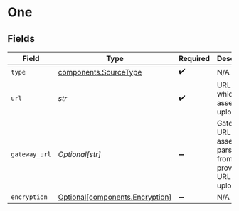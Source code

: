 # One


## Fields

| Field                                                                    | Type                                                                     | Required                                                                 | Description                                                              |
| ------------------------------------------------------------------------ | ------------------------------------------------------------------------ | ------------------------------------------------------------------------ | ------------------------------------------------------------------------ |
| `type`                                                                   | [components.SourceType](../../models/components/sourcetype.md)           | :heavy_check_mark:                                                       | N/A                                                                      |
| `url`                                                                    | *str*                                                                    | :heavy_check_mark:                                                       | URL from which the asset was uploaded.                                   |
| `gateway_url`                                                            | *Optional[str]*                                                          | :heavy_minus_sign:                                                       | Gateway URL from asset if parsed from provided URL on upload.            |
| `encryption`                                                             | [Optional[components.Encryption]](../../models/components/encryption.md) | :heavy_minus_sign:                                                       | N/A                                                                      |